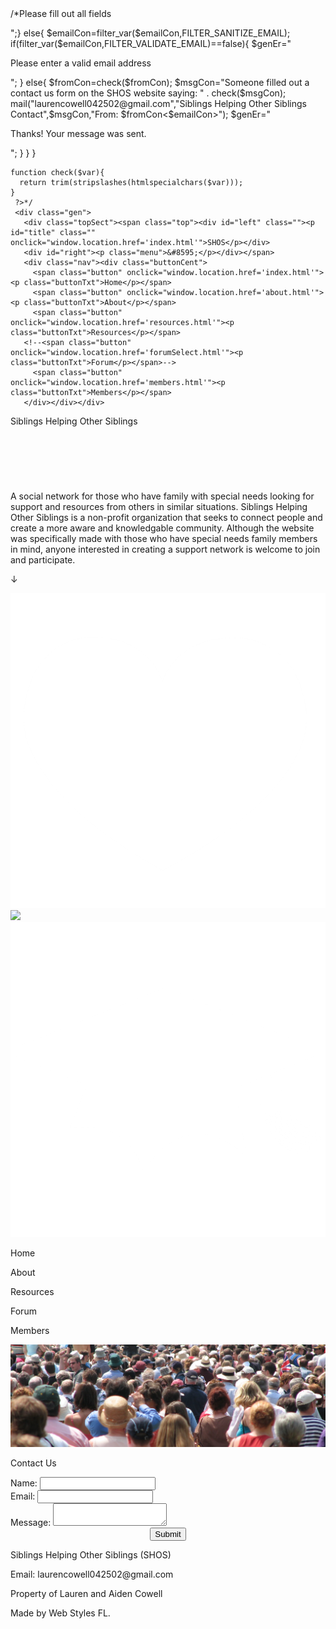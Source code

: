 <!DOCTYPE html>
<html>
<head>
  <meta charset="utf-8">
  <title>Siblings Helping Other Sbilings</title>
  <link href="https://fonts.googleapis.com/css?family=Oswald|Pontano+Sans&display=swap" rel="stylesheet">
  <link href="https://fonts.googleapis.com/css?family=Quicksand&display=swap" rel="stylesheet">
  <link href="https://fonts.googleapis.com/css?family=Raleway&display=swap" rel="stylesheet">
  <link href="https://fonts.googleapis.com/css?family=Open+Sans&display=swap" rel="stylesheet">
  <link rel="stylesheet" href="general.css" type="text/css">
  <link rel="stylesheet" href="contact.css" type="text/css">
    <link rel="stylesheet" href="index.css" type="text/css">
  <link rel="shortcut icon" type="image/png" href="images/rice.jpg">
  <meta name="description" content="A social network for those who have family with special needs looking for support and resources from others in similar situations. Siblings Helping Other Siblings is a non-profit organization that seeks to connect people and create
    a more aware and knowledgable community. Although the website was specifically made with those who have special needs family members in mind, anyone interested in creating a support network is welcome to join and participate.">
  <meta name="keywords" content="siblings, family, siblings helping other siblings, SHOS, special needs, disabilities, disability, brother, sister, family help, care, family care, community">
  <meta name="viewport" content="width=device-width, initial-scale=1.0">
  <link rel="shortcut icon" type="image/png" href="images/favicon.ico">
</head>
<body>
  /*<?php
    $genEr="";
    if($_POST["submitCon"]){
      $emailCon=$_POST["emailCon"];
      $msgCon=$_POST["msgCon"];
      $fromCon=$_POST["fromCon"];
      if(empty($emailCon) || empty($msgCon) || empty($fromCon)){
        $genEr="<p class='formTxt'>Please fill out all fields</p>";}
      else{
        $emailCon=filter_var($emailCon,FILTER_SANITIZE_EMAIL);
        if(filter_var($emailCon,FILTER_VALIDATE_EMAIL)==false){
          $genEr="<p class='formTxt'>Please enter a valid email address</p>";
        }
        else{
          $fromCon=check($fromCon);
            $msgCon="Someone filled out a contact us form on the SHOS website saying: " . check($msgCon);
          mail("laurencowell042502@gmail.com","Siblings Helping Other Siblings Contact",$msgCon,"From: $fromCon<$emailCon>");
          $genEr="<p class='formTxt'>Thanks! Your message was sent.</p>";
        }
      }
    }

    function check($var){
      return trim(stripslashes(htmlspecialchars($var)));
    }
     ?>*/
     <div class="gen">
       <div class="topSect"><span class="top"><div id="left" class=""><p id="title" class="" onclick="window.location.href='index.html'">SHOS</p></div>
       <div id="right"><p class="menu">&#8595;</p></div></span>
       <div class="nav"><div class="buttonCent">
         <span class="button" onclick="window.location.href='index.html'"><p class="buttonTxt">Home</p></span>
         <span class="button" onclick="window.location.href='about.html'"><p class="buttonTxt">About</p></span>
         <span class="button" onclick="window.location.href='resources.html'"><p class="buttonTxt">Resources</p></span>
       <!--<span class="button" onclick="window.location.href='forumSelect.html'"><p class="buttonTxt">Forum</p></span>-->
         <span class="button" onclick="window.location.href='members.html'"><p class="buttonTxt">Members</p></span>
       </div></div></div>
<div class="body">
  <div id="backImg"></div>
<div class="circle"><p id="arrow">Siblings Helping Other Siblings</p></div>
<div class="redBox" style="min-height:75px; height:75px; margin-top:0px; padding:0px;"></div>
<div class="summary"><p class="summaryText">A social network for those who have family with special needs looking for support and resources from others in similar situations. Siblings Helping Other Siblings is a non-profit organization that seeks to connect people and create
  a more aware and knowledgable community. Although the website was specifically made with those who have special needs family members in mind, anyone interested in creating a support network is welcome to join and participate.</p></div>
<div class="redBox noDisp"><div class="centerLine" id="genLine3"><div class="genLine"><p id="arrowDown">&#8595;</p></div></div><div class="circ"><img class="circImg" src="images/heart.png"></div><div class="circ"><img class="circImg" src="images/family.png"></div><div class="circ"><img class="circImg" src="images/edu.png"></div></div>

<div class="buttonCent" id="nav2">
  <span class="button middleBut" onclick="window.location.href='index.html'"><p class="buttonTxt middleTxt">Home</p></span>
  <span class="button middleBut"  onclick="window.location.href='about.html'"><p class="buttonTxt middleTxt">About</p></span>
  <span class="button middleBut" onclick="window.location.href='resources.html'"><p class="buttonTxt middleTxt">Resources</p></span>
  <span class="button middleBut" onclick="window.location.href='forumSelect.html'"><p class="buttonTxt middleTxt">Forum</p></span>
  <span class="button middleBut" onclick="window.location.href='membershtml'"><p class="buttonTxt middleTxt">Members</p></span>
</div>
<div class="contBox noDispOpposite"><div class="backPhoto"><img class="backimage" src="images/people.jpg" /></div><div class="blueBox">
<p class="title">Contact Us</p>
<div class="table">
<form method="post" action=""><div class="q">
<div class="tr"><label>Name:</label>
<input class="in" name="fromCon"></div>
<div class="tr"><label>Email:</label>
<input class="in" name="emailCon"></div>
<div class="tr"><label>Message:</label>
<textarea class="in" name="msgCon"></textarea></div>
<?php echo $genEr;?>
<div class="tr" style="display: flex;
justify-content: center;"><input class="submit" type="submit" name="submitCon"></div></div>
</form></div>
</div></div>
<div class="spaceHolder">
<div class="whiteBar"><div class="bottomTxt">
  <p class="contactInfoBottom">Siblings Helping Other Siblings (SHOS)</p><p class="contactInfoBottom"> Email: laurencowell042502@gmail.com</p><p class="contactInfoBottom">Property of Lauren and Aiden Cowell</p>
<p class="copyright">Made by Web Styles FL.</p></div></div></div>
</div>
</div>
<script>
  var arrow=document.getElementsByClassName("menu")[0];
  arrow.addEventListener("click", function(){menuSlide()});
  window.onscroll=function(){fixNav();};

  function menuSlide(){
      var nav=document.getElementsByClassName("nav")[0];
      if(nav.classList.contains("navTall")){
        nav.classList.remove("navTall");
        arrow.classList.remove("menuFix");
        arrow.classList.add("menuRotateBack");
      }
      else{arrow.classList.remove("menuRotateBack");
        arrow.classList.add("menuFix");
        nav.classList.add("navTall");
      }
  }

  function fixNav(){
    var top=document.getElementsByClassName("top")[0];
    var title=document.getElementById("title");
    var left=document.getElementById("left");
    var nav=document.getElementsByClassName("nav")[0];
    var sect=document.getElementsByClassName("topSect")[0];
    if(window.pageYOffset>0){
      if(!top.classList.contains("topSmall")){
        top.classList.add("topSmall");
        title.classList.add("titleSmall");
        left.classList.add("leftFix");
        nav.classList.add("navFix");
        sect.classList.add("topSectFix");
        arrow.classList.add("menuSlideFix");
      }
    }
    else{
      arrow.classList.remove("menuSlideFix");
      top.classList.remove("topSmall");
      title.classList.remove("titleSmall");
      left.classList.remove("leftFix");
      nav.classList.remove("navFix");
      sect.classList.remove("topSectFix");
    }
  }

</script>
</body>
</html>
